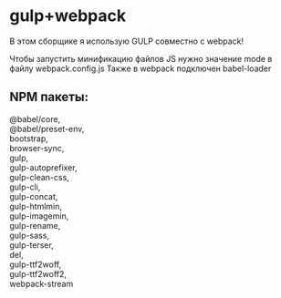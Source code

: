 # gulp+webpack

В этом сборщике я использую GULP совместно с webpack!

Чтобы запустить минификацию файлов JS нужно значение mode в файлу webpack.config.js
Также в webpack подключен babel-loader

## NPM пакеты:
   @babel/core,<br>
   @babel/preset-env,<br>
   bootstrap,<br>
   browser-sync,<br>
   gulp,<br>
   gulp-autoprefixer,<br>
   gulp-clean-css,<br>
   gulp-cli,<br>
   gulp-concat,<br>
   gulp-htmlmin,<br>
   gulp-imagemin,<br>
   gulp-rename,<br>
   gulp-sass,<br>
   gulp-terser,<br>
   del,<br>
   gulp-ttf2woff,<br>
   gulp-ttf2woff2,<br>
   webpack-stream
